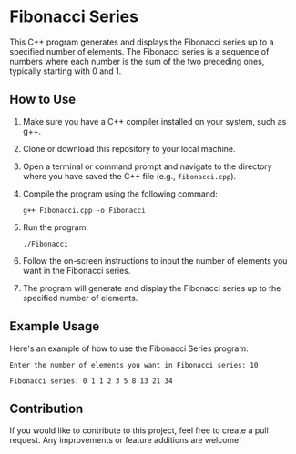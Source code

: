 # Fibonacci Series 

This C++ program generates and displays the Fibonacci series up to a specified number of elements. The Fibonacci series is a sequence of numbers where each number is the sum of the two preceding ones, typically starting with 0 and 1.

## How to Use

1. Make sure you have a C++ compiler installed on your system, such as g++.

2. Clone or download this repository to your local machine.

3. Open a terminal or command prompt and navigate to the directory where you have saved the C++ file (e.g., `fibonacci.cpp`).

4. Compile the program using the following command:
   ```
   g++ Fibonacci.cpp -o Fibonacci
   ```

5. Run the program:
   ```
   ./Fibonacci
   ```

6. Follow the on-screen instructions to input the number of elements you want in the Fibonacci series.

7. The program will generate and display the Fibonacci series up to the specified number of elements.

## Example Usage

Here's an example of how to use the Fibonacci Series program:

```
Enter the number of elements you want in Fibonacci series: 10

Fibonacci series: 0 1 1 2 3 5 8 13 21 34
```

## Contribution

If you would like to contribute to this project, feel free to create a pull request. Any improvements or feature additions are welcome!
